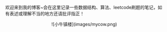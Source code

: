 欢迎来到我的博客~会在这里记录一些数据结构、算法、leetcode刷题的笔记，如有表述或理解不当的地方还请批评指正！

<center>![小牛镇楼](images/mycow.png)</center>
